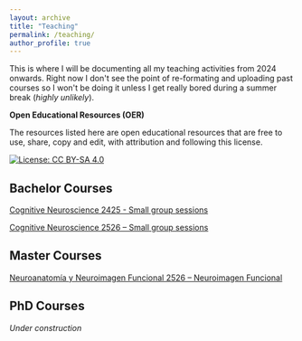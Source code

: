 ```yaml
---
layout: archive
title: "Teaching"
permalink: /teaching/
author_profile: true
---
```


This is where I will be documenting all my teaching activities from 2024 onwards. Right now I don't see the point of re-formating and uploading past courses so I won't be doing it unless I get really bored during a summer break (_highly unlikely_). 

**Open Educational Resources (OER)**

The resources listed here are open educational resources that are free to use, share, copy and edit, with attribution and following this license.

[![License: CC BY-SA 4.0](https://img.shields.io/badge/License-CC%20BY--SA%204.0-lightgrey.svg)](https://creativecommons.org/licenses/by-sa/4.0/)

## Bachelor Courses

[Cognitive Neuroscience 2425 - Small group sessions](/ortiztudela/teaching/ncc-2425_book/index.html)

[Cognitive Neuroscience 2526 – Small group sessions](/ortiztudela/teaching/ncc-2526_book/index.html)


## Master Courses

[Neuroanatomía y Neuroimagen Funcional 2526 – Neuroimagen Funcional](/ortiztudela/teaching/nanif-2526_book/index.html)

## PhD Courses

_Under construction_